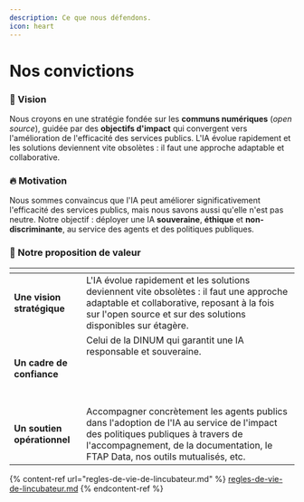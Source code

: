 ```yaml
---
description: Ce que nous défendons.
icon: heart
---
```


# Nos convictions

### &#x20;:telescope: Vision

Nous croyons en une stratégie fondée sur les **communs numériques** (_open source_), guidée par des **objectifs d'impact** qui convergent vers l'amélioration de l'efficacité des services publics. L'IA évolue rapidement et les solutions deviennent vite obsolètes : il faut une approche adaptable et collaborative.

### 🔥 Motivation

Nous sommes convaincus que l'IA peut améliorer significativement l'efficacité des services publics, mais nous savons aussi qu'elle n'est pas neutre. Notre objectif : déployer une IA **souveraine**, **éthique** et **non-discriminante**, au service des agents et des politiques publiques.

### 🚀 Notre proposition de valeur



<table data-view="cards"><thead><tr><th></th><th></th></tr></thead><tbody><tr><td><h4><strong>Une vision stratégique</strong> </h4></td><td>L'IA évolue rapidement et les solutions deviennent vite obsolètes : il faut une approche adaptable et collaborative, reposant à la fois sur l'open source et sur des solutions disponibles sur étagère.</td></tr><tr><td><h4><strong>Un cadre de confiance</strong></h4></td><td>Celui de la DINUM qui garantit une IA responsable et souveraine.                                          <br><br><br><br><br></td></tr><tr><td><h4><strong>Un soutien opérationnel</strong></h4></td><td>Accompagner concrètement les agents publics dans l'adoption de l'IA au service de l'impact des politiques publiques à travers de l'accompagnement, de la documentation, le FTAP Data, nos outils mutualisés, etc.</td></tr></tbody></table>

{% content-ref url="regles-de-vie-de-lincubateur.md" %}
[regles-de-vie-de-lincubateur.md](regles-de-vie-de-lincubateur.md)
{% endcontent-ref %}

